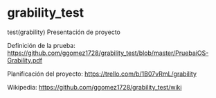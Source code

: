 # grability_test

test(grability)
Presentación de proyecto

Definición de la prueba: https://github.com/ggomez1728/grability_test/blob/master/PruebaiOS-Grability.pdf

Planificación del proyecto: https://trello.com/b/1B07vRmL/grability

Wikipedia: https://github.com/ggomez1728/grability_test/wiki

